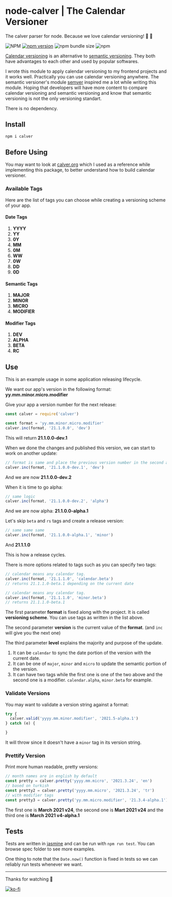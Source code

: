 # node-calver | The Calendar Versioner
The calver parser for node. Because we love calendar versioning! 📆 🚀

![NPM](https://img.shields.io/npm/l/calver)
[![npm version](https://badge.fury.io/js/calver.svg)](https://badge.fury.io/js/calver)
![npm bundle size](https://img.shields.io/bundlephobia/min/calver)
![npm](https://img.shields.io/npm/dy/calver)

[Calendar versioning](https://calver.org/) is an alternative to [semantic versioning](https://semver.org/). They both have advantages to each other and used by popular softwares.

I wrote this module to apply calendar versioning to my frontend projects and it works well. Practically you can use calendar versioning anywhere. The semantic versioner's module [semver](https://github.com/npm/node-semver) inspired me a lot while writing this module. Hoping that developers will have more content to compare calendar versioning and semantic versioning and know that semantic versioning is not the only versioning standart.

There is no dependency.

## Install
```sh
npm i calver
```

## Before Using
You may want to look at [calver.org](https://calver.org/) which I used as a reference while implementing this package, to better understand how to build calendar versioner.

### Available Tags
Here are the list of tags you can choose while creating a versioning scheme of your app.

#### Date Tags
1. **YYYY**
2. **YY**
3. **0Y**
4. **MM**
5. **0M**
6. **WW**
7. **0W**
8. **DD**
9. **0D**

#### Semantic Tags
1. **MAJOR**
2. **MINOR**
3. **MICRO**
4. **MODIFIER**

#### Modifier Tags
1. **DEV**
2. **ALPHA**
3. **BETA**
4. **RC**

## Use
This is an example usage in some application releasing lifecycle.

We want our app's version in the following format: **yy.mm.minor.micro.modifier**

Give your app a version number for the next release:
```js
const calver = require('calver')

const format = 'yy.mm.minor.micro.modifier'
calver.inc(format, '21.1.0.0', 'dev')
```
This will return **21.1.0.0-dev.1**

When we done the changes and published this version, we can start to work on another update:
```js
// format is same and place the previous version number in the second argument
calver.inc(format, '21.1.0.0-dev.1', 'dev')
```
And we are now **21.1.0.0-dev.2**

When it is time to go alpha:
```js
// same logic
calver.inc(format, '21.1.0.0-dev.2', 'alpha')
```
And we are now alpha: **21.1.0.0-alpha.1**

Let's skip `beta` and `rs` tags and create a release version:
```js
// same same same
calver.inc(format, '21.1.0.0-alpha.1', 'minor')
```
And **21.1.1.0**

This is how a release cycles.

There is more options related to tags such as you can specify two tags:
```js
// calendar means any calendar tag.
calver.inc(format, '21.1.1.0', 'calendar.beta')
// returns 21.1.1.0-beta.1 depending on the current date

// calendar means any calendar tag.
calver.inc(format, '21.1.1.0', 'minor.beta')
// returns 21.1.1.0-beta.1
```

The first parameter **format** is fixed along with the project. It is called **versioning scheme**. You can use tags as written in the list above.

The second parameter **version** is the current value of the **format**. (and `inc` will give you the next one)

The third parameter **level** explains the majority and purpose of the update.
1. It can be `calendar` to sync the date portion of the version with the current date.
2. It can be one of `major`, `minor` and `micro` to update the semantic portion of the version.
3. It can have two tags while the first one is one of the two above and the second one is a modifier. `calendar.alpha`, `minor.beta` for example.

### Validate Versions
You may want to validate a version string against a format:
```js
try {
  calver.valid('yyyy.mm.minor.modifier', '2021.5-alpha.1')
} catch (e) {

}
```
It will throw since it doesn't have a `minor` tag in its version string.

### Prettify Version
Print more human readable, pretty versions:
```js
// month names are in english by default
const pretty = calver.pretty('yyyy.mm.micro', '2021.3.24', 'en')
// based on turkish
const pretty2 = calver.pretty('yyyy.mm.micro', '2021.3.24', 'tr')
// with modifier tags
const pretty3 = calver.pretty('yy.mm.micro.modifier', '21.3.4-alpha.1')
```
The first one is **March 2021 v24**, the second one is **Mart 2021 v24** and the third one is **March 2021 v4-alpha.1**

## Tests
Tests are written in [jasmine](https://jasmine.github.io) and can be run with `npm run test`. You can browse spec folder to see more examples.

One thing to note that the `Date.now()` function is fixed in tests so we can reliably run tests whenever we want.

---

Thanks for watching 🐬

[![ko-fi](https://www.ko-fi.com/img/githubbutton_sm.svg)](https://ko-fi.com/F1F1RFO7)
